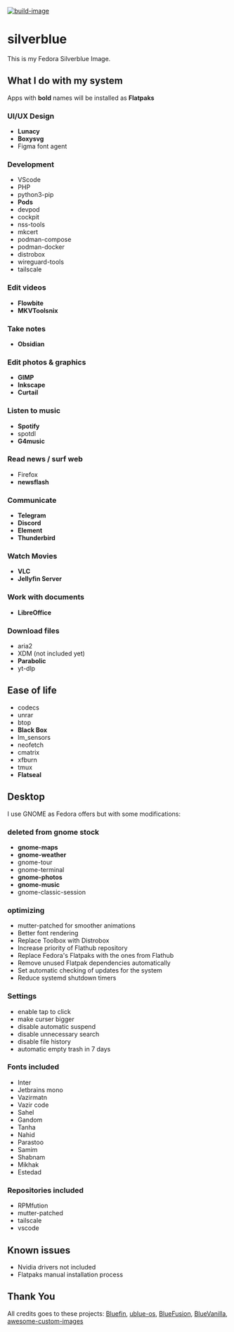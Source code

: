 [![build-image](https://github.com/yasershahi/silverblue/actions/workflows/build.yml/badge.svg)](https://github.com/yasershahi/silverblue/actions/workflows/build.yml)

# silverblue
This is my Fedora Silverblue Image.

## What I do with my system
Apps with **bold** names will be installed as **Flatpaks**

### UI/UX Design
- **Lunacy**
- **Boxysvg**
- Figma font agent

### Development
- VScode
- PHP
- python3-pip
- **Pods**
- devpod
- cockpit
- nss-tools
- mkcert
- podman-compose
- podman-docker
- distrobox
- wireguard-tools
- tailscale

### Edit videos
- **Flowbite**
- **MKVToolsnix**

### Take notes
- **Obsidian**

### Edit photos & graphics
- **GIMP**
- **Inkscape**
- **Curtail**

### Listen to music
- **Spotify**
- spotdl
- **G4music**

### Read news / surf web
- Firefox
- **newsflash**

### Communicate
- **Telegram**
- **Discord**
- **Element**
- **Thunderbird**

### Watch Movies
- **VLC**
- **Jellyfin Server**

### Work with documents
- **LibreOffice**

### Download files
- aria2
- XDM (not included yet)
- **Parabolic**
- yt-dlp

## Ease of life
- codecs
- unrar
- btop
- **Black Box**
- lm_sensors
- neofetch
- cmatrix
- xfburn
- tmux
- **Flatseal**

## Desktop
I use GNOME as Fedora offers but with some modifications:
### deleted from gnome stock
- **gnome-maps**
- **gnome-weather**
- gnome-tour
- gnome-terminal
- **gnome-photos**
- **gnome-music**
- gnome-classic-session

### optimizing
- mutter-patched for smoother animations
- Better font rendering
- Replace Toolbox with Distrobox
- Increase priority of Flathub repository
- Replace Fedora's Flatpaks with the ones from Flathub
- Remove unused Flatpak dependencies automatically
- Set automatic checking of updates for the system
- Reduce systemd shutdown timers

### Settings
- enable tap to click
- make curser bigger
- disable automatic suspend
- disable unnecessary search
- disable file history
- automatic empty trash in 7 days

### Fonts included
- Inter
- Jetbrains mono
- Vazirmatn
- Vazir code
- Sahel
- Gandom
- Tanha
- Nahid
- Parastoo
- Samim
- Shabnam
- Mikhak
- Estedad

### Repositories included
- RPMfution
- mutter-patched
- tailscale
- vscode

## Known issues
* Nvidia drivers not included
* Flatpaks manual installation process

## Thank You 
All credits goes to these projects:
[Bluefin](https://github.com/ublue-os/bluefin), 
[ublue-os](https://github.com/ublue-os/main), 
[BlueFusion](https://github.com/aguslr/bluefusion), 
[BlueVanilla](https://github.com/aguslr/bluevanilla), 
[awesome-custom-images](https://github.com/ublue-os/awesome-custom-images)


